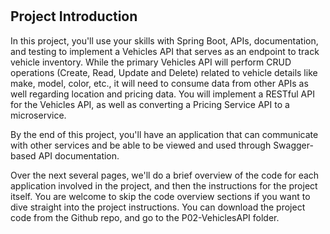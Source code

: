 # 
## Project Introduction
In this project, you'll use your skills with Spring Boot, APIs, documentation, and testing to implement a Vehicles API that serves as an endpoint to track vehicle inventory. While the primary Vehicles API will perform CRUD operations (Create, Read, Update and Delete) related to vehicle details like make, model, color, etc., it will need to consume data from other APIs as well regarding location and pricing data. You will implement a RESTful API for the Vehicles API, as well as converting a Pricing Service API to a microservice.

By the end of this project, you'll have an application that can communicate with other services and be able to be viewed and used through Swagger-based API documentation.

Over the next several pages, we'll do a brief overview of the code for each application involved in the project, and then the instructions for the project itself. You are welcome to skip the code overview sections if you want to dive straight into the project instructions. You can download the project code from the Github repo, and go to the P02-VehiclesAPI folder.
